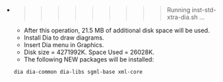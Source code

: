 * >>>>>>>>> Running inst-std-xtra-dia.sh ...
  * After this operation, 21.5 MB of additional disk space will be used.
  * Install Dia to draw diagrams.
  * Insert Dia menu in Graphics.
  * Disk size = 4271992K. Space Used = 26028K.
  * The following NEW packages will be installed:
  ```bash
  dia dia-common dia-libs sgml-base xml-core
  ```
